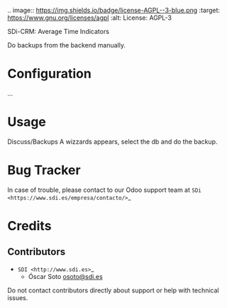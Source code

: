 

.. image:: https://img.shields.io/badge/license-AGPL--3-blue.png
   :target: https://www.gnu.org/licenses/agpl
   :alt: License: AGPL-3

SDi-CRM: Average Time Indicators

Do backups from the backend manually.

Configuration
=============
...

Usage
=====
Discuss/Backups
A wizzards appears, select the db and do the backup.

Bug Tracker
===========

In case of trouble, please contact to our Odoo support team at `SDi <https://www.sdi.es/empresa/contacto/>`_

Credits
=======

Contributors
------------

* `SDI <http://www.sdi.es>`_
  * Óscar Soto <osoto@sdi.es>

Do not contact contributors directly about support or help with technical issues.